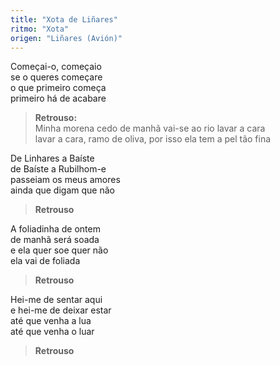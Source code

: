 ```yaml
---
title: "Xota de Liñares"
ritmo: "Xota"
origen: "Liñares (Avión)"
---
```


Começai-o, começaio<br>
se o queres começare<br>
o que primeiro começa<br>
primeiro há de acabare<br>

> **Retrouso:**<br>
    Minha morena cedo de manhã vai-se ao rio lavar a cara<br>
    lavar a cara, ramo de oliva, por isso ela tem a pel tão fina

De Linhares a Baíste<br>
de Baíste a Rubilhom-e<br>
passeiam os meus amores<br>
ainda que digam que não<br>

>**Retrouso**

A foliadinha de ontem<br>
de manhã será soada<br>
e ela quer soe quer não<br>
ela vai de foliada<br>

>**Retrouso** 

Hei-me de sentar aqui<br>
e hei-me de deixar estar<br>
até que venha a lua<br>
até que venha o luar<br>

>**Retrouso**





